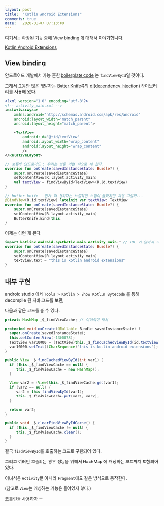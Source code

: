 ```yaml
---
layout: post
title:  "Kotlin Android Extensions"
comments: true
date:   2020-01-07 07:13:00
---
```



여기서는 확장된 기능 중에 View binding 에 대해서 이야기합니다.

[Kotlin Android Extensions](https://kotlinlang.org/docs/tutorials/android-plugin.html)


## View binding

안드로이드 개발에서 가능 흔한 [boilerplate code](https://en.wikipedia.org/wiki/Boilerplate_code) 는 `findViewById`일 것이다.

그래서 그동안 많은 개발자는 [Butter Knife](https://jakewharton.github.io/butterknife/)류의 [di(dependency injection)](https://en.wikipedia.org/wiki/Dependency_injection) 라이브러리를 사용해 왔다.

```xml
<?xml version="1.0" encoding="utf-8"?>
<!-- activity_main.xml -->
<RelativeLayout
    xmlns:android="http://schemas.android.com/apk/res/android"
    android:layout_width="match_parent"
    android:layout_height="match_parent">

    <TextView
        android:id="@+id/textView"
        android:layout_width="wrap_content"
        android:layout_height="wrap_content"
        />
</RelativeLayout>
```
```kotlin
// 보통의 안드로이드 : 우리는 보통 이런 식으로 해 왔다.
override fun onCreate(savedInstanceState: Bundle?) {
    super.onCreate(savedInstanceState)
    setContentView(R.layout.activity_main)
    val textView = findViewById<TextView>(R.id.textView)
}
```
```kotlin
// butter knife : 뭔가 더 편하다는 느낌적인 느낌이 들었지만 과연 그럴까...
@BindView(R.id.textView) lateinit var textView: TextView
override fun onCreate(savedInstanceState: Bundle?) {
    super.onCreate(savedInstanceState)
    setContentView(R.layout.activity_main)
    ButterKnife.bind(this)
}
```

이제는 이런 게 된다.
```kotlin
import kotlinx.android.synthetic.main.activity_main.* // IDE 가 알아서 포함해 준다.
override fun onCreate(savedInstanceState: Bundle?) {
    super.onCreate(savedInstanceState)
    setContentView(R.layout.activity_main)
    textView.text = "this is kotlin android extensions"
}
```

## 내부 구현

android studio 에서 `Tools > Kotlin > Show Kotlin Bytecode` 를 통해 decompile 된 자바 코드를 보면,

다음과 같은 코드를 볼 수 있다.

```java
private HashMap _$_findViewCache; // 이녀석이 캐시

protected void onCreate(@Nullable Bundle savedInstanceState) {
  super.onCreate(savedInstanceState);
  this.setContentView(-1300078);
  TextView var10000 = (TextView)this._$_findCachedViewById(id.textView);
  var10000.setText((CharSequence)"this is kotlin android extensions");
}

public View _$_findCachedViewById(int var1) {
  if (this._$_findViewCache == null) {
     this._$_findViewCache = new HashMap();
  }

  View var2 = (View)this._$_findViewCache.get(var1);
  if (var2 == null) {
     var2 = this.findViewById(var1);
     this._$_findViewCache.put(var1, var2);
  }

  return var2;
}

public void _$_clearFindViewByIdCache() {
  if (this._$_findViewCache != null) {
     this._$_findViewCache.clear();
  }
}
```

결국 `findViewById`를 호출하는 코드로 구현되어 있다.

그리고 여러번 호출되는 경우 성능을 위해서 HashMap 에 캐싱하는 코드까지 포함되어 있다.

이녀석은 `Activity`뿐 아니라 `Fragment`에도 같은 방식으로 동작한다.

(참고로 `View`는 캐싱하는 기능은 들어있지 않다.)


코틀린을 사용하자 ㅡ
